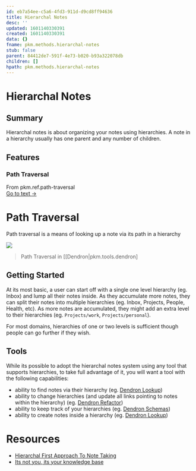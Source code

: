 ```yaml
---
id: eb7a54ee-c5a6-4fd3-911d-d9cd8ff94636
title: Hierarchal Notes
desc: ''
updated: 1601140330391
created: 1601140330391
data: {}
fname: pkm.methods.hierarchal-notes
stub: false
parent: 84412de7-591f-4e73-b020-b93a322078db
children: []
hpath: pkm.methods.hierarchal-notes
---
```

# Hierarchal Notes

## Summary

Hierarchal notes is about organizing your notes using hierarchies. A note in a hierarchy usually has one parent and any number of children.

## Features

### Path Traversal



<div class="portal-container">
<div class="portal-head">
<div class="portal-backlink" >
<div class="portal-title">From <span class="portal-text-title">pkm.ref.path-traversal</span></div>
<a href="6e04aeb6-4e9c-46a8-a2c0-e6ceb9ee91d0.html" class="portal-arrow">Go to text <span class="right-arrow">→</span></a>
</div>
</div>
<div id="portal-parent-anchor" class="portal-parent" markdown="1">
<div class="portal-parent-fader-top"></div>
<div class="portal-parent-fader-bottom"></div>        
  
# Path Traversal

Path traversal is a means of looking up a note via its path in a hierarchy

![](https://foundation-prod-assetspublic53c57cce-8cpvgjldwysl.s3-us-west-2.amazonaws.com/assets/images/lookup-cli.gif)

> Path Traversal in \[[Dendron|pkm.tools.dendron]


</div>    
</div>


## Getting Started

At its most basic, a user can start off with a single one level hierarchy (eg. Inbox) and lump all their notes inside. As they accumulate more notes, they can split their notes into multiple hierarchies (eg. Inbox, Projects, People, Health, etc). As more notes are accumulated, they might add an extra level to their hierarchies (eg. `Projects/work`, `Projects/personal`).

For most domains, hierarchies of one or two levels is sufficient though people can go further if they wish.

## Tools

While its possible to adopt the hierarchal notes system using any tool that supports hierarchies, to take full advantage of it, you will want a tool with the following capabilities:

- ability to find notes via their hierarchy (eg. [Dendron Lookup](https://dendron.so/notes/a7c3a810-28c8-4b47-96a6-8156b1524af3.html))
- ability to change hierarchies (and update all links pointing to notes within the hierarchy) (eg. [Dendron Refactor](https://dendron.so/notes/eea2b078-1acc-4071-a14e-18299fc28f47.html#refactor-hierarchy))
- ability to keep track of your hierarchies (eg. [Dendron Schemas](https://dendron.so/notes/c5e5adde-5459-409b-b34d-a0d75cbb1052.html))
- ability to create notes inside a hierarchy (eg. [Dendron Lookup](https://dendron.so/notes/a7c3a810-28c8-4b47-96a6-8156b1524af3.html#creating-notes))

# Resources

- [Hierarchal First Approach To Note Taking](https://www.kevinslin.com/notes/3dd58f62-fee5-4f93-b9f1-b0f0f59a9b64.html)
- [Its not you, its your knowledge base](https://www.kevinslin.com/notes/e1455752-b052-4212-ac6e-cc054659f2bb.html)
